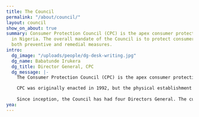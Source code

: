 ```yaml
---
title: The Council
permalink: "/about/council/"
layout: council
show_on_about: true
summary: Consumer Protection Council (CPC) is the apex consumer protection agency
  in Nigeria. The overall mandate of the Council is to protect consumers by taking
  both preventive and remedial measures.
intro:
  dg_image: "/uploads/people/dg-desk-writing.jpg"
  dg_name: Babatunde Irukera
  dg_title: Director General, CPC
  dg_message: |-
    The Consumer Protection Council (CPC) is the apex consumer protection agency in Nigeria. The Council was established by the Consumer Protection Council Act (CPCA) (Cap. 25, Laws of The Federation 2004). The overall mandate of the Council is to protect consumers by taking both preventive and remedial measures.

    CPC was originally enacted in 1992, but the physical establishment of the Council occurred in 1999. The Council operates across all sectors of the economy and has evolved over the years. From a single office in 1999, the Council now has zonal offices in the six geopolitical zones, and additional emerging strategic intervention offices in key locations for better coverage of the country. Currently, there are nine offices including the headquarters in Abuja. Zonal offices are controlled and coordinated from the headquarters.
    
    Since inception, the Council has had four Directors General. The current Director General is Babatunde Irukera.
yea: 
---
```


